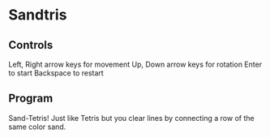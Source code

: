 # Sandtris

## Controls
Left, Right arrow keys for movement
Up, Down arrow keys for rotation
Enter to start
Backspace to restart

## Program
Sand-Tetris! Just like Tetris but you clear lines by connecting a row of the same color sand.
